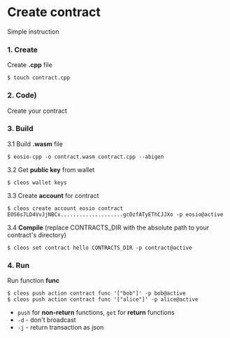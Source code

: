 # Create contract
Simple instruction

### 1. Create

Create **.cpp** file
```
$ touch contract.cpp
```

### 2. Code)

Create your contract

### 3. Build

3.1 Build **.wasm** file
```
$ eosio-cpp -o contract.wasm contract.cpp --abigen
```

3.2 Get **public key** from wallet
```
$ cleos wallet keys
```

3.3 Create **account** for contract
```
$ cleos create account eosio contract EOS6s7LD4VvJjNBCx....................gcDzfATyEThCJJXo -p eosio@active
```

3.4 **Compile** (replace CONTRACTS_DIR with the absolute path to your contract's directory)
```
$ cleos set contract hello CONTRACTS_DIR -p contract@active
```

### 4. Run

Run function **func** 
```
$ cleos push action contract func '["bob"]' -p bob@active
$ cleos push action contract func '["alice"]' -p alice@active
```

* ```push``` for **non-return** functions, ```get``` for **return** functions
* ```-d``` - don't broadcast
* ```-j``` - return transaction as json

